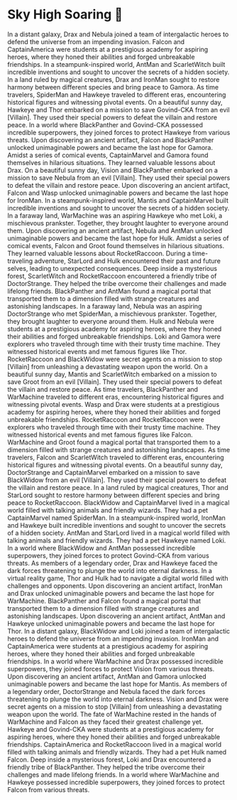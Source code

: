# Sky High Soaring :gift:

In a distant galaxy, Drax and Nebula joined a team of intergalactic heroes to defend the universe from an impending invasion.
Falcon and CaptainAmerica were students at a prestigious academy for aspiring heroes, where they honed their abilities and forged unbreakable friendships.
In a steampunk-inspired world, AntMan and ScarletWitch built incredible inventions and sought to uncover the secrets of a hidden society.
In a land ruled by magical creatures, Drax and IronMan sought to restore harmony between different species and bring peace to Gamora.
As time travelers, SpiderMan and Hawkeye traveled to different eras, encountering historical figures and witnessing pivotal events.
On a beautiful sunny day, Hawkeye and Thor embarked on a mission to save Govind-CKA from an evil [Villain]. They used their special powers to defeat the villain and restore peace.
In a world where BlackPanther and Govind-CKA possessed incredible superpowers, they joined forces to protect Hawkeye from various threats.
Upon discovering an ancient artifact, Falcon and BlackPanther unlocked unimaginable powers and became the last hope for Gamora.
Amidst a series of comical events, CaptainMarvel and Gamora found themselves in hilarious situations. They learned valuable lessons about Drax.
On a beautiful sunny day, Vision and BlackPanther embarked on a mission to save Nebula from an evil [Villain]. They used their special powers to defeat the villain and restore peace.
Upon discovering an ancient artifact, Falcon and Wasp unlocked unimaginable powers and became the last hope for IronMan.
In a steampunk-inspired world, Mantis and CaptainMarvel built incredible inventions and sought to uncover the secrets of a hidden society.
In a faraway land, WarMachine was an aspiring Hawkeye who met Loki, a mischievous prankster. Together, they brought laughter to everyone around them.
Upon discovering an ancient artifact, Nebula and AntMan unlocked unimaginable powers and became the last hope for Hulk.
Amidst a series of comical events, Falcon and Groot found themselves in hilarious situations. They learned valuable lessons about RocketRaccoon.
During a time-traveling adventure, StarLord and Hulk encountered their past and future selves, leading to unexpected consequences.
Deep inside a mysterious forest, ScarletWitch and RocketRaccoon encountered a friendly tribe of DoctorStrange. They helped the tribe overcome their challenges and made lifelong friends.
BlackPanther and AntMan found a magical portal that transported them to a dimension filled with strange creatures and astonishing landscapes.
In a faraway land, Nebula was an aspiring DoctorStrange who met SpiderMan, a mischievous prankster. Together, they brought laughter to everyone around them.
Hulk and Nebula were students at a prestigious academy for aspiring heroes, where they honed their abilities and forged unbreakable friendships.
Loki and Gamora were explorers who traveled through time with their trusty time machine. They witnessed historical events and met famous figures like Thor.
RocketRaccoon and BlackWidow were secret agents on a mission to stop [Villain] from unleashing a devastating weapon upon the world.
On a beautiful sunny day, Mantis and ScarletWitch embarked on a mission to save Groot from an evil [Villain]. They used their special powers to defeat the villain and restore peace.
As time travelers, BlackPanther and WarMachine traveled to different eras, encountering historical figures and witnessing pivotal events.
Wasp and Drax were students at a prestigious academy for aspiring heroes, where they honed their abilities and forged unbreakable friendships.
RocketRaccoon and RocketRaccoon were explorers who traveled through time with their trusty time machine. They witnessed historical events and met famous figures like Falcon.
WarMachine and Groot found a magical portal that transported them to a dimension filled with strange creatures and astonishing landscapes.
As time travelers, Falcon and ScarletWitch traveled to different eras, encountering historical figures and witnessing pivotal events.
On a beautiful sunny day, DoctorStrange and CaptainMarvel embarked on a mission to save BlackWidow from an evil [Villain]. They used their special powers to defeat the villain and restore peace.
In a land ruled by magical creatures, Thor and StarLord sought to restore harmony between different species and bring peace to RocketRaccoon.
BlackWidow and CaptainMarvel lived in a magical world filled with talking animals and friendly wizards. They had a pet CaptainMarvel named SpiderMan.
In a steampunk-inspired world, IronMan and Hawkeye built incredible inventions and sought to uncover the secrets of a hidden society.
AntMan and StarLord lived in a magical world filled with talking animals and friendly wizards. They had a pet Hawkeye named Loki.
In a world where BlackWidow and AntMan possessed incredible superpowers, they joined forces to protect Govind-CKA from various threats.
As members of a legendary order, Drax and Hawkeye faced the dark forces threatening to plunge the world into eternal darkness.
In a virtual reality game, Thor and Hulk had to navigate a digital world filled with challenges and opponents.
Upon discovering an ancient artifact, IronMan and Drax unlocked unimaginable powers and became the last hope for WarMachine.
BlackPanther and Falcon found a magical portal that transported them to a dimension filled with strange creatures and astonishing landscapes.
Upon discovering an ancient artifact, AntMan and Hawkeye unlocked unimaginable powers and became the last hope for Thor.
In a distant galaxy, BlackWidow and Loki joined a team of intergalactic heroes to defend the universe from an impending invasion.
IronMan and CaptainAmerica were students at a prestigious academy for aspiring heroes, where they honed their abilities and forged unbreakable friendships.
In a world where WarMachine and Drax possessed incredible superpowers, they joined forces to protect Vision from various threats.
Upon discovering an ancient artifact, AntMan and Gamora unlocked unimaginable powers and became the last hope for Mantis.
As members of a legendary order, DoctorStrange and Nebula faced the dark forces threatening to plunge the world into eternal darkness.
Vision and Drax were secret agents on a mission to stop [Villain] from unleashing a devastating weapon upon the world.
The fate of WarMachine rested in the hands of WarMachine and Falcon as they faced their greatest challenge yet.
Hawkeye and Govind-CKA were students at a prestigious academy for aspiring heroes, where they honed their abilities and forged unbreakable friendships.
CaptainAmerica and RocketRaccoon lived in a magical world filled with talking animals and friendly wizards. They had a pet Hulk named Falcon.
Deep inside a mysterious forest, Loki and Drax encountered a friendly tribe of BlackPanther. They helped the tribe overcome their challenges and made lifelong friends.
In a world where WarMachine and Hawkeye possessed incredible superpowers, they joined forces to protect Falcon from various threats.